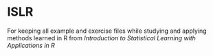 # ISLR
For keeping all example and exercise files while studying and applying methods learned in R from *Introduction to Statistical Learning with Applications in R*
